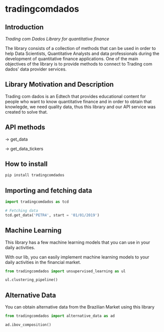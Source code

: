 # tradingcomdados

## Introduction
*Trading com Dados Library for quantitative finance*

The library consists of a collection of methods that can be used in order to help Data Scientists, Quantitative Analysts and data professionals during the development of quantitative finance applications. One of the main objectives of the library is to provide methods to connect to Trading com dados' data provider services.

## Library Motivation and Description
Trading com dados is an Edtech that provides educational content for people who want to know quantitative finance and in order to obtain that knowlegde, we need quality data, thus this library and our API service was created to solve that.

## API methods
-> get_data

-> get_data_tickers


## How to install
```python 
pip install tradingcomdados
```

## Importing and fetching data
```python
import tradingcomdados as tcd

# Fetching data
tcd.get_data('PETR4', start = '01/01/2019')
```
## Machine Learning
This library has a few machine learning models that you can use in your daily activities.

With our lib, you can easily implement machine learning models to your daily activities in the financial market.

```python
from tradingcomdados import unsupervised_learning as ul

ul.clustering_pipeline()
```

## Alternative Data
You can obtain alternative data from the Brazilian Market using this library


```python
from tradingcomdados import alternative_data as ad

ad.ibov_composition()
```
